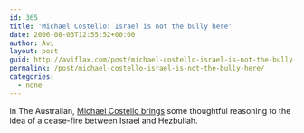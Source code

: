 ```yaml
---
id: 365
title: 'Michael Costello: Israel is not the bully here'
date: 2006-08-03T12:55:52+00:00
author: Avi
layout: post
guid: http://aviflax.com/post/michael-costello-israel-is-not-the-bully-here/
permalink: /post/michael-costello-israel-is-not-the-bully-here/
categories:
  - none
---
```

In The Australian, [Michael Costello brings](http://www.theaustralian.news.com.au/story/0,20867,20008429-7583,00.html) some thoughtful reasoning to the idea of a cease-fire between Israel and Hezbullah.